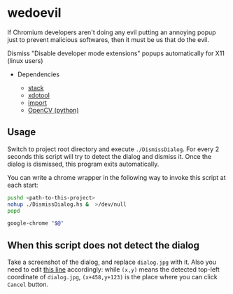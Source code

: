 # wedoevil

If Chromium developers aren't doing any evil
putting an annoying popup just to prevent malicious softwares,
then it must be us that do the evil.

Dismiss "Disable developer mode extensions" popups automatically for X11 (linux users)

- Dependencies

    - [stack](https://docs.haskellstack.org/)
    - [xdotool](http://www.semicomplete.com/projects/xdotool)
    - [import](https://www.imagemagick.org/script/import.php)
    - [OpenCV (python)](http://opencv.org/)

## Usage

Switch to project root directory and execute `./DismissDialog`.
For every 2 seconds this script will try to detect the dialog and dismiss it.
Once the dialog is dismissed, this program exits automatically.

You can write a chrome wrapper in the following way to invoke this script
at each start:

```bash
pushd <path-to-this-project>
nohup ./DismissDialog.hs &  >/dev/null
popd

google-chrome "$@"
```

## When this script does not detect the dialog

Take a screenshot of the dialog, and replace `dialog.jpg` with it.
Also you need to edit [this line](https://github.com/Javran/wedoevil/blob/318059e8dbcbaf830cc284745a9c3b53ef10251d/DismissDialog.hs#L49) accordingly: while `(x,y)` means the detected top-left coordinate of `dialog.jpg`, `(x+458,y+123)` is the place where you can click `Cancel` button.
